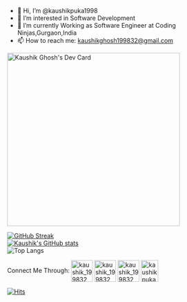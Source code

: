 - 👋 Hi, I’m @kaushikpuka1998
- 👀 I’m interested in Software Development
- 🌱 I’m currently Working as Software Engineer at Coding Ninjas,Gurgaon,India
- 📫 How to reach me: kaushikghosh199832@gmail.com

<div style="flex">
  <a href="https://app.daily.dev/kgstrivers"><img src="https://api.daily.dev/devcards/77336857defc44159be64e5ea8d1c8b9.png?r=v05" width="400" alt="Kaushik Ghosh's Dev Card"/></a>
</div>


[![GitHub Streak](https://streak-stats.demolab.com/?user=kaushikpuka1998&theme=vue)](https://git.io/streak-stats)  <br/>
[![Kaushik's GitHub stats](https://github-readme-stats.vercel.app/api?username=kaushikpuka1998&show_icons=true&theme=vue)](https://github.com/anuraghazra/github-readme-stats)</br>
![Top Langs](https://github-readme-stats.vercel.app/api/top-langs/?username=kaushikpuka1998&theme=tokyonight)</br>



<!---
kaushikpuka1998/kaushikpuka1998 is a ✨ special ✨ repository because its `README.md` (this file) appears on your GitHub profile.
You can click the Preview link to take a look at your changes.
--->



Connect Me Through:
<a href="https://www.linkedin.com/in/kaushik-g-886974109/" target="blank"><img align="center" src="https://cdn.worldvectorlogo.com/logos/linkedin-icon-2.svg" alt="kaushik_199832" height="50" width="50" /></a>
<a href="https://leetcode.com/kgstrivers/" target="blank"><img align="center" src="https://user-images.githubusercontent.com/36547915/97088991-45da5d00-1652-11eb-900f-80d106540f4f.png" alt="kaushik_199832" height="50" width="50" /></a>
<a href="https://www.codechef.com/users/kaushik_199832" target="blank"><img align="center" src="https://apk-dl.com/detail/image/com.codechef.ccdsap.invigilator.ccdsapinvigilator-w250.png" alt="kaushik_199832" height="50" width="50" /></a>
<a href="https://codeforces.com/profile/kaushikpuka1998" target="blank"><img align="center" src="https://1.bp.blogspot.com/-9CjsLRLqcT0/Wngzf_mmkiI/AAAAAAAABP4/mdX4LTooaEsvG7SCDQOS9wbUEpWrQ8hCACPcBGAYYCw/s1600/codeforce.png" alt="kaushikpuka1998" height="50" width="40" /></a>

[![Hits](https://hits.seeyoufarm.com/api/count/incr/badge.svg?url=https%3A%2F%2Fgithub.com%2Fkaushikpuka1998%2Fhit-counter&count_bg=%230CDD1D&title_bg=%23010000&icon=github.svg&icon_color=%2322FF00&title=hits&edge_flat=false)](https://hits.seeyoufarm.com)


